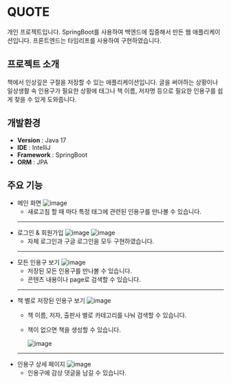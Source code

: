 # QUOTE
개인 프로젝트입니다. SpringBoot를 사용하여 백엔드에 집중해서 만든 웹 애플리케이션입니다. 프론트엔드는 타임리프를 사용하여 구현하였습니다.

## 프로젝트 소개
책에서 인상깊은 구절을 저장할 수 있는 애플리케이션입니다.
글을 써야하는 상황이나 일상생활 속 인용구가 필요한 상황에 태그나 책 이름, 저자명 등으로 필요한 인용구를 쉽게 찾을 수 있게 도와줍니다.

## 개발환경
- **Version** : Java 17
- **IDE** : IntelliJ
- **Framework** : SpringBoot
- **ORM** : JPA

## 주요 기능

- 메인 화면
  ![image](https://github.com/joungeun0825/quoteProject/assets/160833920/8e7bdfe6-96aa-4009-8f25-5e45628c60ac)
  - 새로고침 할 때 마다 특정 태그에 관련된 인용구를 만나볼 수 있습니다.
  ---------------------------------------------------------------------
- 로그인 & 회원가입
  ![image](https://github.com/joungeun0825/quoteProject/assets/160833920/3d2b6d20-353b-458e-b025-15c53657b4b9)
  ![image](https://github.com/joungeun0825/quoteProject/assets/160833920/5915abcf-529c-485f-94d8-ff7a1110c254)
  - 자체 로그인과 구글 로그인을 모두 구현하였습니다.
  ---------------------------------------------------------------------
- 모든 인용구 보기
  ![image](https://github.com/joungeun0825/quoteProject/assets/160833920/e6ad3d58-1edc-46ef-8e61-b3e242a5ddea)
  - 저장된 모든 인용구를 만나볼 수 있습니다.
  - 콘텐츠 내용이나 page로 검색할 수 있습니다.
  ---------------------------------------------------------------------
- 책 별로 저장된 인용구 보기
  ![image](https://github.com/joungeun0825/quoteProject/assets/160833920/8e4d0a50-7772-44f9-8cec-e882341aa567)
  - 책 이름, 저자, 출판사 별로 카테고리를 나눠 검색할 수 있습니다.
  - 책이 없으면 책을 생성할 수 있습니다.
  
    ![image](https://github.com/joungeun0825/quoteProject/assets/160833920/4bf4eeb9-d0c7-438d-a06f-f62436babde4)
  --------------------------------------------------------------------- 
- 인용구 상세 페이지
  ![image](https://github.com/joungeun0825/quoteProject/assets/160833920/af5a471b-6b4d-4bcb-a49a-d5d3c436de53)
  - 인용구에 감상 댓글을 남길 수 있습니다.

